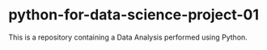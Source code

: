 # python-for-data-science-project-01
This is a repository containing a Data Analysis performed using Python.
